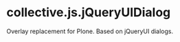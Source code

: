 collective.js.jQueryUIDialog
============================

Overlay replacement for Plone. Based on jQueryUI dialogs.
